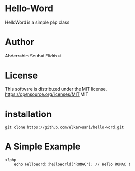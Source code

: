 #  Hello-Word

HelloWord is a simple php class 

# Author

Abderrahim Soubai Elidrissi

# License

This software is distributed under the MIT license. https://opensource.org/licenses/MIT MIT
 
# installation 

    git clone https://github.com/elkarouani/hello-word.git

# A Simple Example
    <?php
        echo HelloWord::helloWorld('ROMAC'); // Hello ROMAC !

